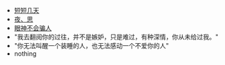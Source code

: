 
 - [短短几天][1]
 - [夜、思][2]
 - [眼神不会骗人][3]
 - "我去翻阅你的过往，并不是嫉妒，只是难过，有种深情，你从未给过我。"
 - "你无法叫醒一个装睡的人，也无法感动一个不爱你的人"
 - nothing


  [1]: https://www.zybuluo.com/jw/note/1748689
  [2]: https://www.zybuluo.com/jw/note/1749029
  [3]: https://www.zybuluo.com/jw/note/1749647
